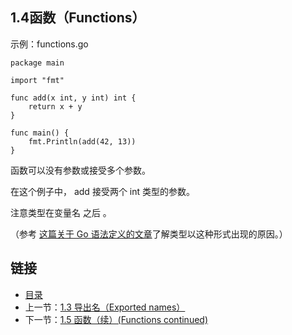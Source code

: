 ## 1.4函数（Functions）

示例：functions.go

	package main

	import "fmt"

	func add(x int, y int) int {
		return x + y
	}

	func main() {
		fmt.Println(add(42, 13))
	}

函数可以没有参数或接受多个参数。

在这个例子中， add 接受两个 int 类型的参数。

注意类型在变量名 之后 。

（参考 [这篇关于 Go 语法定义的文章](https://blog.go-zh.org/gos-declaration-syntax)了解类型以这种形式出现的原因。）

## 链接
* [目录](https://github.com/alphaxlvii/go-zh/blob/master/tour/directory.md)
* 上一节：[1.3 导出名（Exported names）](https://github.com/alphaxlvii/go-zh/blob/master/tour/01.03.md)
* 下一节：[1.5 函数（续）(Functions continued)](https://github.com/alphaxlvii/go-zh/blob/master/tour/01.05.md)
